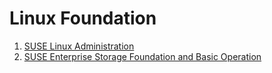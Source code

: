 # Linux Foundation

1. [SUSE Linux Administration](./linux/Administration/linux_admin.md)
2. [SUSE Enterprise Storage Foundation and Basic Operation](./linux/SES/linux_ses.md)




